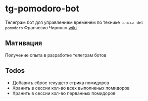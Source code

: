 # tg-pomodoro-bot
Телеграм бот для управлением временем по технике `tunica del pomodoro` Франческо Чирилло
[wiki](https://ru.wikipedia.org/wiki/%D0%9C%D0%B5%D1%82%D0%BE%D0%B4_%D0%BF%D0%BE%D0%BC%D0%B8%D0%B4%D0%BE%D1%80%D0%B0)

## Мативация
Получение опыта в разработке телеграм ботов

## Todos
- Добавить сброс текущего стрика помидоров
- Хранить в сессии кол-во всех выполненых помидоров
- Хранить в сессии кол-во перванных помидоров
